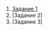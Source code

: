 1. [Задание 1](https://github.com/Dmitry-A-K/Netology_homework_NeuroStartUp)
2. [Задание 2]
3. [Задание 3]
